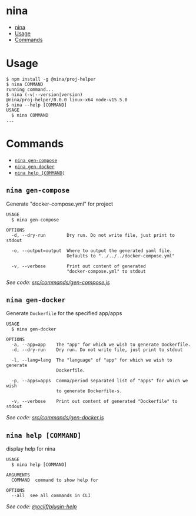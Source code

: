 # nina

<!-- toc -->

- [nina](#nina)
- [Usage](#usage)
- [Commands](#commands)
<!-- tocstop -->

# Usage

<!-- usage -->

```sh-session
$ npm install -g @nina/proj-helper
$ nina COMMAND
running command...
$ nina (-v|--version|version)
@nina/proj-helper/0.0.0 linux-x64 node-v15.5.0
$ nina --help [COMMAND]
USAGE
  $ nina COMMAND
...
```

<!-- usagestop -->

# Commands

<!-- commands -->

- [`nina gen-compose`](#nina-gen-compose)
- [`nina gen-docker`](#nina-gen-docker)
- [`nina help [COMMAND]`](#nina-help-command)

## `nina gen-compose`

Generate "docker-compose.yml" for project

```
USAGE
  $ nina gen-compose

OPTIONS
  -d, --dry-run        Dry run. Do not write file, just print to stdout

  -o, --output=output  Where to output the generated yaml file.
                       Defaults to "../../../docker-compose.yml"

  -v, --verbose        Print out content of generated
                       "docker-compose.yml" to stdout
```

_See code: [src/commands/gen-compose.js](https://github.com/kanmii/nina/blob/v0.0.0/src/commands/gen-compose.js)_

## `nina gen-docker`

Generate `Dockerfile` for the specified app/apps

```
USAGE
  $ nina gen-docker

OPTIONS
  -a, --app=app    The "app" for which we wish to generate Dockerfile.
  -d, --dry-run    Dry run. Do not write file, just print to stdout

  -l, --lang=lang  The "language" of "app" for which we wish to generate
                   Dockerfile.

  -p, --apps=apps  Comma/period separated list of "apps" for which we wish
                   to generate Dockerfile-s.

  -v, --verbose    Print out content of generated "Dockerfile" to stdout
```

_See code: [src/commands/gen-docker.js](https://github.com/kanmii/nina/blob/v0.0.0/src/commands/gen-docker.js)_

## `nina help [COMMAND]`

display help for nina

```
USAGE
  $ nina help [COMMAND]

ARGUMENTS
  COMMAND  command to show help for

OPTIONS
  --all  see all commands in CLI
```

_See code: [@oclif/plugin-help](https://github.com/oclif/plugin-help/blob/v3.2.1/src/commands/help.ts)_

<!-- commandsstop -->
